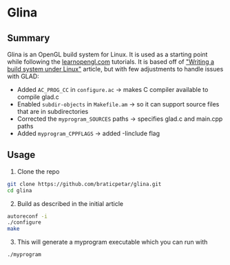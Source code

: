 # Glina

## Summary
Glina is an OpenGL build system for Linux. It is used as a starting point while following the [learnopengl.com](https://learnopengl.com/) tutorials. It is based off of ["Writing a build system under Linux"](https://learnopengl.com/demo/autotools_tutorial.txt) article, but with few adjustments to handle issues with GLAD:

- Added `AC_PROG_CC` in `configure.ac` -> makes C compiler available to compile glad.c
- Enabled `subdir-objects` in `Makefile.am` -> so it can support source files that are in subdirectories
- Corrected the `myprogram_SOURCES` paths -> specifies glad.c and main.cpp paths
- Added `myprogram_CPPFLAGS` -> added -Iinclude flag

## Usage

1. Clone the repo
```bash
git clone https://github.com/braticpetar/glina.git
cd glina
```
2. Build as described in the initial article
```bash
autoreconf -i
./configure
make
```
3. This will generate a myprogram executable which you can run with
```bash
./myprogram
```



